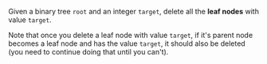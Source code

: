 Given a binary tree `root` and an integer `target`, delete all the **leaf nodes** with value `target`.

Note that once you delete a leaf node with value `target`, if it's parent node becomes a leaf node and has the value `target`, it should also be deleted (you need to continue doing that until you can't).